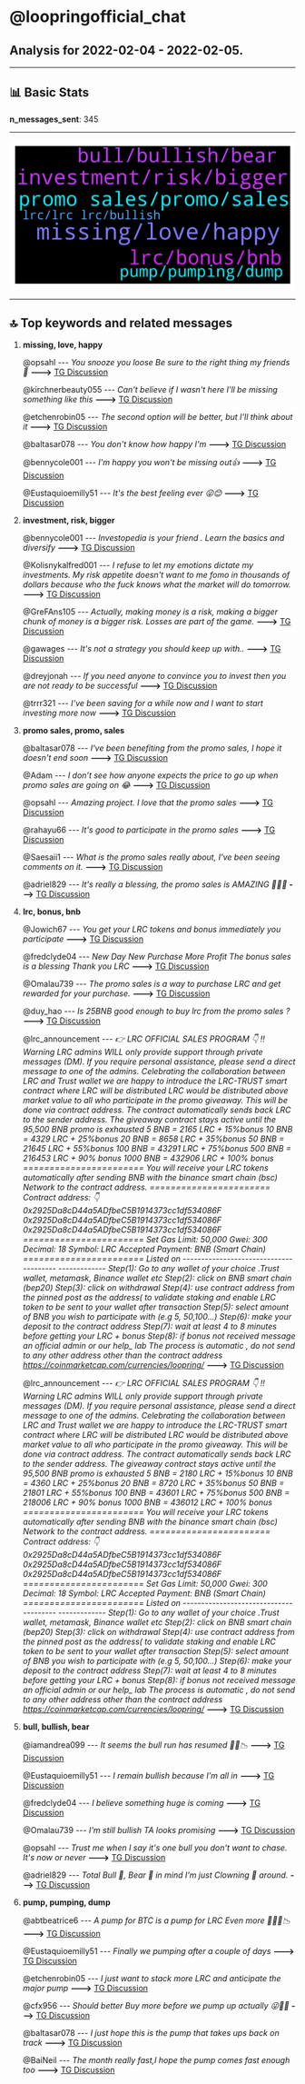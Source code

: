 # **@loopringofficial_chat**
 ## Analysis for **2022-02-04** - **2022-02-05**.

---

## 📊 **Basic Stats**

**n_messages_sent**: 345

---
![wordcloud](loopringofficial_chat_1Days_wordcloud.png)

---


## 🔝 **Top keywords and related messages**

1. **missing, love, happy**

    @opsahl --- *You snooze you loose Be sure to the right thing my friends 🙂* **--->** [TG Discussion](https://t.me/loopringofficial_chat/30232)

    @kirchnerbeauty055 --- *Can't believe if I wasn't here I'll be missing something like this* **--->** [TG Discussion](https://t.me/loopringofficial_chat/30325)

    @etchenrobin05 --- *The second option will be better, but I'll think about it* **--->** [TG Discussion](https://t.me/loopringofficial_chat/30330)

    @baltasar078 --- *You don't know how happy I'm* **--->** [TG Discussion](https://t.me/loopringofficial_chat/30290)

    @bennycole001 --- *I'm happy you won't be missing out👍* **--->** [TG Discussion](https://t.me/loopringofficial_chat/30257)

    @Eustaquioemilly51 --- *It's the best feeling ever 😜😊* **--->** [TG Discussion](https://t.me/loopringofficial_chat/30315)

2. **investment, risk, bigger**

    @bennycole001 --- *Investopedia is your friend . Learn the basics and diversify* **--->** [TG Discussion](https://t.me/loopringofficial_chat/30122)

    @Kolisnykalfred001 --- *I refuse to let my emotions dictate my investments. My risk appetite doesn't want to me fomo in thousands of dollars because who the fuck knows what the market will do tomorrow.* **--->** [TG Discussion](https://t.me/loopringofficial_chat/30195)

    @GreFAns105 --- *Actually, making money is a risk, making a bigger chunk of money is a bigger risk. Losses are part of the game.* **--->** [TG Discussion](https://t.me/loopringofficial_chat/30113)

    @gawages --- *It's not a strategy you should keep up with..* **--->** [TG Discussion](https://t.me/loopringofficial_chat/30086)

    @dreyjonah --- *If you need anyone to convince you to invest then you are not ready to be successful* **--->** [TG Discussion](https://t.me/loopringofficial_chat/30453)

    @trrr321 --- *I've been saving for a while now and I want to start investing more now* **--->** [TG Discussion](https://t.me/loopringofficial_chat/30101)

3. **promo sales, promo, sales**

    @baltasar078 --- *I've been benefiting from the promo sales, I hope it doesn't end soon* **--->** [TG Discussion](https://t.me/loopringofficial_chat/30243)

    @Adam --- *I don’t see how anyone expects the price to go up when promo sales are going on 😂* **--->** [TG Discussion](https://t.me/loopringofficial_chat/30282)

    @opsahl --- *Amazing project.  I love that the promo sales* **--->** [TG Discussion](https://t.me/loopringofficial_chat/29994)

    @rahayu66 --- *It's good to participate in the promo sales* **--->** [TG Discussion](https://t.me/loopringofficial_chat/30415)

    @Saesaii1 --- *What is the promo sales really about, I've been seeing comments on it.* **--->** [TG Discussion](https://t.me/loopringofficial_chat/30254)

    @adriel829 --- *It's really a blessing, the promo sales is AMAZING 🤩🤩🤩* **--->** [TG Discussion](https://t.me/loopringofficial_chat/30129)

4. **lrc, bonus, bnb**

    @Jowich67 --- *You get your LRC tokens and bonus immediately you participate* **--->** [TG Discussion](https://t.me/loopringofficial_chat/30262)

    @fredclyde04 --- *New Day New Purchase More Profit The bonus sales is a blessing Thank you LRC* **--->** [TG Discussion](https://t.me/loopringofficial_chat/30410)

    @Omalau739 --- *The promo sales is a way to purchase LRC and get rewarded for your purchase.* **--->** [TG Discussion](https://t.me/loopringofficial_chat/30259)

    @duy_hao --- *Is 25BNB good enough to buy lrc from the promo sales ?* **--->** [TG Discussion](https://t.me/loopringofficial_chat/29997)

    @lrc_announcement --- *👉 LRC OFFICIAL SALES PROGRAM 👇              ‼️Warning LRC admins WILL only provide support through private messages (DM). If you require personal assistance, please send a direct message to one of the admins.   Celebrating the collaboration between LRC and Trust wallet we are happy to introduce the LRC-TRUST smart contract where LRC will be distributed    LRC  would be distributed above market value to all who participate in the promo giveaway.    This will  be done via contract address.  The contract automatically sends  back  LRC  to the  sender address.   The giveaway contract stays active until the 95,500 BNB promo is exhausted     5 BNB =  2165 LRC + 15%bonus            10 BNB = 4329  LRC + 25%bonus               20 BNB = 8658 LRC + 35%bonus   50 BNB =  21645 LRC + 55%bonus        100 BNB = 43291 LRC + 75%bonus    500 BNB = 216453 LRC + 90% bonus  1000 BNB = 432906 LRC + 100% bonus  ======================= You will receive your LRC tokens automatically after sending BNB with the binance smart chain (bsc)  Network to the contract address.  =======================  Contract address: 👇  0x2925Da8cD44a5ADfbeC5B1914373cc1df534086F   0x2925Da8cD44a5ADfbeC5B1914373cc1df534086F   0x2925Da8cD44a5ADfbeC5B1914373cc1df534086F   ======================= Set Gas Limit: 50,000 Gwei: 300 Decimal: 18 Symbol: LRC Accepted Payment: BNB (Smart Chain)  ======================= Listed on   --------------------------------------- ------------- Step(1): Go to any wallet of your choice .Trust wallet, metamask, Binance wallet etc  Step(2): click on BNB smart chain (bep20)  Step(3): click on withdrawal   Step(4): use contract address from the pinned post as the address( to validate staking and enable LRC token to be sent to your wallet after transaction   Step(5): select amount of BNB you wish to participate with (e.g 5, 50,100...)  Step(6): make your deposit to the contract address   Step(7): wait at least 4 to 8 minutes before getting your LRC + bonus  Step(8): if bonus not received message an official admin or our help_ lab   The process is automatic , do not send to any other address other than the contract address   https://coinmarketcap.com/currencies/loopring/* **--->** [TG Discussion](https://t.me/loopringofficial_chat/30321)

    @lrc_announcement --- *👉 LRC OFFICIAL SALES PROGRAM 👇              ‼️Warning LRC admins WILL only provide support through private messages (DM). If you require personal assistance, please send a direct message to one of the admins.   Celebrating the collaboration between LRC and Trust wallet we are happy to introduce the LRC-TRUST smart contract where LRC will be distributed    LRC  would be distributed above market value to all who participate in the promo giveaway.    This will  be done via contract address.  The contract automatically sends  back  LRC  to the  sender address.   The giveaway contract stays active until the 95,500 BNB promo is exhausted     5 BNB =  2180 LRC + 15%bonus            10 BNB = 4360  LRC + 25%bonus               20 BNB = 8720 LRC + 35%bonus   50 BNB =  21801 LRC + 55%bonus        100 BNB = 43601 LRC + 75%bonus    500 BNB = 218006 LRC + 90% bonus  1000 BNB = 436012 LRC + 100% bonus  ======================= You will receive your LRC tokens automatically after sending BNB with the binance smart chain (bsc)  Network to the contract address.  =======================  Contract address: 👇  0x2925Da8cD44a5ADfbeC5B1914373cc1df534086F   0x2925Da8cD44a5ADfbeC5B1914373cc1df534086F   0x2925Da8cD44a5ADfbeC5B1914373cc1df534086F   ======================= Set Gas Limit: 50,000 Gwei: 300 Decimal: 18 Symbol: LRC Accepted Payment: BNB (Smart Chain)  ======================= Listed on   --------------------------------------- ------------- Step(1): Go to any wallet of your choice .Trust wallet, metamask, Binance wallet etc  Step(2): click on BNB smart chain (bep20)  Step(3): click on withdrawal   Step(4): use contract address from the pinned post as the address( to validate staking and enable LRC token to be sent to your wallet after transaction   Step(5): select amount of BNB you wish to participate with (e.g 5, 50,100...)  Step(6): make your deposit to the contract address   Step(7): wait at least 4 to 8 minutes before getting your LRC + bonus  Step(8): if bonus not received message an official admin or our help_ lab   The process is automatic , do not send to any other address other than the contract address   https://coinmarketcap.com/currencies/loopring/* **--->** [TG Discussion](https://t.me/loopringofficial_chat/30097)

5. **bull, bullish, bear**

    @iamandrea099 --- *It seems the bull run has resumed 🚀🚀📉* **--->** [TG Discussion](https://t.me/loopringofficial_chat/30293)

    @Eustaquioemilly51 --- *I remain bullish because I’m all in* **--->** [TG Discussion](https://t.me/loopringofficial_chat/30061)

    @fredclyde04 --- *I believe something huge is coming* **--->** [TG Discussion](https://t.me/loopringofficial_chat/29982)

    @Omalau739 --- *I'm still bullish  TA looks promising* **--->** [TG Discussion](https://t.me/loopringofficial_chat/30014)

    @opsahl --- *Trust me when I say it's one bull you don't want to chase. It's now or never* **--->** [TG Discussion](https://t.me/loopringofficial_chat/30180)

    @adriel829 --- *Total Bull 🐂, Bear 🐻 in mind I’m just Clowning 🤡 around.* **--->** [TG Discussion](https://t.me/loopringofficial_chat/30178)

6. **pump, pumping, dump**

    @abtbeatrice6 --- *A pump for BTC is a pump for LRC Even more 🚀🚀🚀📉* **--->** [TG Discussion](https://t.me/loopringofficial_chat/30228)

    @Eustaquioemilly51 --- *Finally we pumping after a couple of days* **--->** [TG Discussion](https://t.me/loopringofficial_chat/30314)

    @etchenrobin05 --- *I just want to stack more LRC and anticipate the major pump* **--->** [TG Discussion](https://t.me/loopringofficial_chat/30399)

    @cfx956 --- *Should better Buy more before we pump up actually 😜🙂🙂* **--->** [TG Discussion](https://t.me/loopringofficial_chat/30035)

    @baltasar078 --- *I just hope this is the pump that takes ups back on track* **--->** [TG Discussion](https://t.me/loopringofficial_chat/30291)

    @BaiNeil --- *The month really fast,I hope the pump comes fast enough too* **--->** [TG Discussion](https://t.me/loopringofficial_chat/30021)

